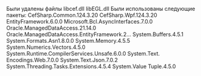 Были удалены файлы 
libcef.dll libEGL.dll
Были использованы следующие пакеты:
CefSharp.Common.124.3.20
CefSharp.Wpf.124.3.20
EntityFramework.6.0.0
Microsoft.Bcl.AsyncInterfaces.7.0.0
Oracle.ManagedDataAccess.21.14.0
Oracle.ManagedDataAccess.EntityFramework.2…
System.Buffers.4.5.1
System.Formats.Asn1.8.0.0
System.Memory.4.5.5
System.Numerics.Vectors.4.5.0
System.Runtime.CompilerServices.Unsafe.6.0.0
System.Text. Encodings.Web.7.0.0
System.Text.Json.7.0.2
System.Threading.Tasks.Extensions.4.5.4
System.Value Tuple.4.5.0
